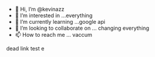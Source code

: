 - 👋 Hi, I’m @kevinazz
- 👀 I’m interested in ...everything  
- 🌱 I’m currently learning ...google api 
- 💞️ I’m looking to collaborate on ... changing everything
- 📫 How to reach me ... vaccum

<!---
kevinazz/kevinazz is a ✨ special ✨ repository because its `README.md` (this file) appears on your GitHub profile.
You can click the Preview link to take a look at your changes.
--->
dead link
test e
